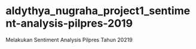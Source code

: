 # aldythya_nugraha_project1_sentiment-analysis-pilpres-2019
Melakukan Sentiment Analysis Pilpres Tahun 20219
